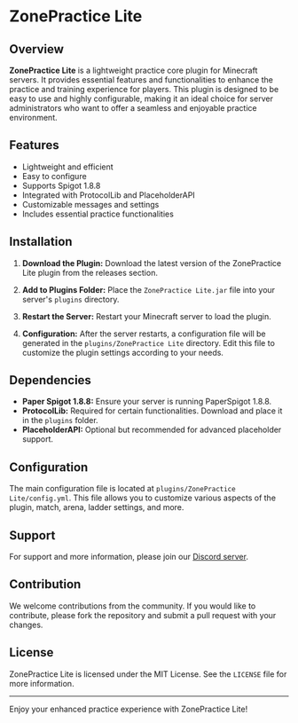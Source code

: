 # ZonePractice Lite

## Overview

**ZonePractice Lite** is a lightweight practice core plugin for Minecraft servers. It provides essential features and
functionalities to enhance the practice and training experience for players. This plugin is designed to be easy to use
and highly configurable, making it an ideal choice for server administrators who want to offer a seamless and enjoyable
practice environment.

## Features

- Lightweight and efficient
- Easy to configure
- Supports Spigot 1.8.8
- Integrated with ProtocolLib and PlaceholderAPI
- Customizable messages and settings
- Includes essential practice functionalities

## Installation

1. **Download the Plugin:**
   Download the latest version of the ZonePractice Lite plugin from the releases section.

2. **Add to Plugins Folder:**
   Place the `ZonePractice Lite.jar` file into your server's `plugins` directory.

3. **Restart the Server:**
   Restart your Minecraft server to load the plugin.

4. **Configuration:**
   After the server restarts, a configuration file will be generated in the `plugins/ZonePractice Lite` directory. Edit
   this file to customize the plugin settings according to your needs.

## Dependencies

- **Paper Spigot 1.8.8:** Ensure your server is running PaperSpigot 1.8.8.
- **ProtocolLib:** Required for certain functionalities. Download and place it in the `plugins` folder.
- **PlaceholderAPI:** Optional but recommended for advanced placeholder support.

## Configuration

The main configuration file is located at `plugins/ZonePractice Lite/config.yml`. This file allows you to customize
various aspects of the plugin, match, arena, ladder settings, and more.

## Support

For support and more information, please join our [Discord server](https://discord.gg/xZy34zbnxe).

## Contribution

We welcome contributions from the community. If you would like to contribute, please fork the repository and submit a
pull request with your changes.

## License

ZonePractice Lite is licensed under the MIT License. See the `LICENSE` file for more information.

---

Enjoy your enhanced practice experience with ZonePractice Lite!
